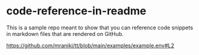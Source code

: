# code-reference-in-readme

This is a sample repo meant to show that you can reference code snippets in markdown files that are rendered on GitHub.

https://github.com/mraniki/tt/blob/main/examples/example.env#L2


<script src="https://emgithub.com/embed-v2.js?target=https%3A%2F%2Fgithub.com%2Fmraniki%2Ftt%2Fblob%2Fmain%2Fexamples%2Fexample.env&style=default&type=markdown&showLineNumbers=on&showCopy=on&fetchFromJsDelivr=on"></script>
